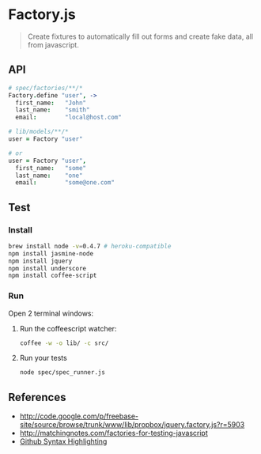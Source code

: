 # Factory.js

> Create fixtures to automatically fill out forms and create fake data, all from javascript.

## API

~~~ coffee
# spec/factories/**/*
Factory.define "user", ->
  first_name:   "John"
  last_name:    "smith"
  email:        "local@host.com"

# lib/models/**/*
user = Factory "user"

# or
user = Factory "user",
  first_name:   "some"
  last_name:    "one"
  email:        "some@one.com"
~~~

## Test

### Install

~~~ bash
brew install node -v=0.4.7 # heroku-compatible
npm install jasmine-node
npm install jquery
npm install underscore
npm install coffee-script
~~~

### Run

Open 2 terminal windows:

1. Run the coffeescript watcher:

    ~~~ bash
    coffee -w -o lib/ -c src/
    ~~~

2. Run your tests

    ~~~ bash
    node spec/spec_runner.js
    ~~~

## References

- http://code.google.com/p/freebase-site/source/browse/trunk/www/lib/propbox/jquery.factory.js?r=5903
- http://matchingnotes.com/factories-for-testing-javascript
- [Github Syntax Highlighting](http://github.github.com/github-flavored-markdown/)
